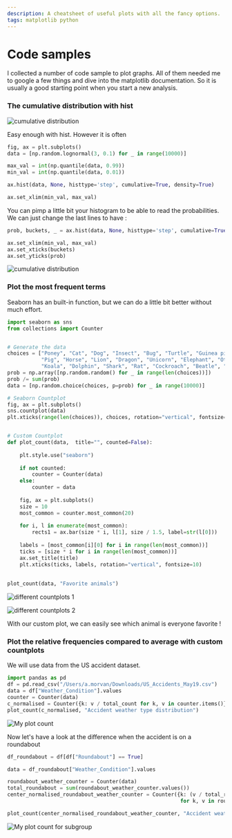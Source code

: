 ```yaml
---
description: A cheatsheet of useful plots with all the fancy options.
tags: matplotlib python 
---
```


# Code samples 

I collected a number of code sample to plot graphs. All of them needed me to google a few things and dive into the matplotlib documentation.
So it is usually a good starting point when you start a new analysis.


### The cumulative distribution with hist


![cumulative distribution](/assets/images/cum_distribution.jpg)


Easy enough with hist. However it is often 

```python
fig, ax = plt.subplots()
data = [np.random.lognormal(3, 0.1) for _ in range(10000)] 

max_val = int(np.quantile(data, 0.99))
min_val = int(np.quantile(data, 0.01))

ax.hist(data, None, histtype='step', cumulative=True, density=True)

ax.set_xlim(min_val, max_val)
```

You can pimp a little bit your histogram to be able to read the probabilities.
We can just change the last lines to have : 

```python
prob, buckets, _ = ax.hist(data, None, histtype='step', cumulative=True, density=True)

ax.set_xlim(min_val, max_val)
ax.set_xticks(buckets)
ax.set_yticks(prob)
```

![cumulative distribution](/assets/images/cum_distribution_with_ticks.jpg)




### Plot the most frequent terms 

Seaborn has an built-in function, but we can do a little bit better without much effort.


```python
import seaborn as sns
from collections import Counter


# Generate the data
choices = ["Poney", "Cat", "Dog", "Insect", "Bug", "Turtle", "Guinea pig", 
           "Pig", "Horse", "Lion", "Dragon", "Unicorn", "Elephant", "Others", "Kangoroo", 
           "Koala", "Dolphin", "Shark", "Rat", "Cockroach", "Beatle", "Gull", "Crow", "Eagle"]
prob = np.array([np.random.random() for _ in range(len(choices))])
prob /= sum(prob)
data = [np.random.choice(choices, p=prob) for _ in range(10000)] 

# Seaborn Countplot
fig, ax = plt.subplots()
sns.countplot(data)
plt.xticks(range(len(choices)), choices, rotation="vertical", fontsize=10)


# Custom Countplot
def plot_count(data,  title="", counted=False):
    
    plt.style.use("seaborn")
    
    if not counted:
        counter = Counter(data)
    else:
        counter = data
    
    fig, ax = plt.subplots()
    size = 10
    most_common = counter.most_common(20)
    
    for i, l in enumerate(most_common):
        rects1 = ax.bar(size * i, l[1], size / 1.5, label=str(l[0]))
    
    labels = [most_common[i][0] for i in range(len(most_common))]
    ticks = [size * i for i in range(len(most_common))]
    ax.set_title(title)
    plt.xticks(ticks, labels, rotation="vertical", fontsize=10)
    
    
plot_count(data, "Favorite animals")
```

![different countplots 1](/assets/images/seaborn_count.jpg)


![different countplots 2](/assets/images/custom_count.jpg)


With our custom plot, we can easily see which animal is everyone favorite !



### Plot the relative frequencies compared to average with custom countplots

We will use data from the US accident dataset.

```python
import pandas as pd
df = pd.read_csv("/Users/a.morvan/Downloads/US_Accidents_May19.csv")
data = df["Weather_Condition"].values
counter = Counter(data)
c_normalised = Counter({k: v / total_count for k, v in counter.items()})
plot_count(c_normalised, "Accident weather type distribution")
```

![My plot count](/assets/images/distribution_weather.jpg)


Now let's have a look at the difference when the accident is on a roundabout

```python
df_roundabout = df[df["Roundabout"] == True]

data = df_roundabout["Weather_Condition"].values

roundabout_weather_counter = Counter(data)
total_roundabout = sum(roundabout_weather_counter.values())
center_normalised_roundabout_weather_counter = Counter({k: (v / total_roundabout) - c_normalised[k] 
                                                        for k, v in roundabout_weather_counter.items()})

plot_count(center_normalised_roundabout_weather_counter, "Accident weather type distribution on roundabouts", counted=True)
```

![My plot count for subgroup](/assets/images/distribution_difference_weather.jpg)





